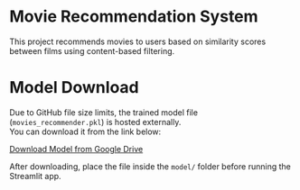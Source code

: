 # Movie Recommendation System

This project recommends movies to users based on similarity scores between films using content-based filtering.

# Model Download
Due to GitHub file size limits, the trained model file (`movies_recommender.pkl`) is hosted externally.  
You can download it from the link below:

[Download Model from Google Drive](https://drive.google.com/file/d/14xmaFXUqKRNOfSbmkGJ7d4l2iY5oSImH/view?usp=sharing)

After downloading, place the file inside the `model/` folder before running the Streamlit app.

